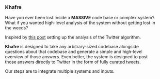 ### Khafre

Have you ever been lost inside a **MASSIVE** code base or complex system? What if you wanted high-level analysis of the system without getting lost in the weeds?

Inspired by [this post](https://python.langchain.com/en/latest/use_cases/code/twitter-the-algorithm-analysis-deeplake.html?highlight=twitter) setting up the analysis of the Twitter algorithm.

**Khafre** is designed to take any arbitrary-sized codebase alongside questions about that codebase and generate a simple and high-level overview of those answers. Even better, the system is designed to post those answers directly to Twitter in the form of fully curated tweets.

Our steps are to integrate multiple systems and inputs. 
